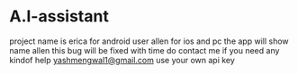 # A.I-assistant 
project name is erica for android user allen for ios and pc 
the app will show name allen this bug will be fixed with time 
do contact me if you need any kindof help
yashmengwal1@gmail.com
use your own api key
